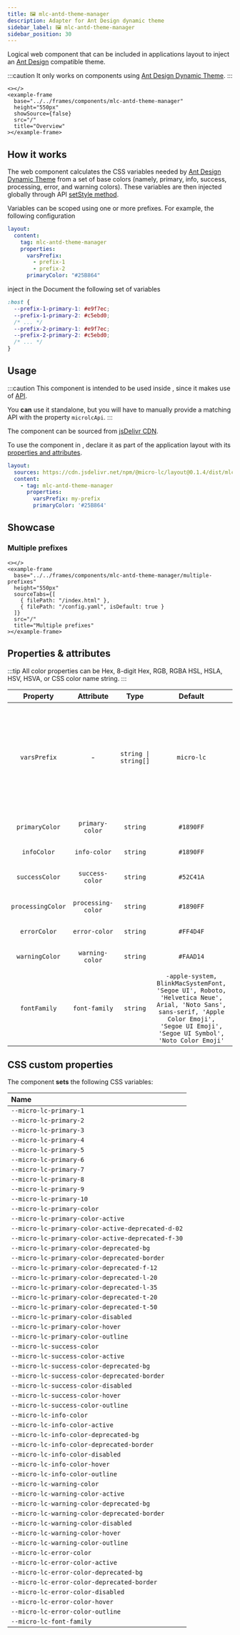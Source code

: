 ```yaml
---
title: 🖼 mlc-antd-theme-manager
description: Adapter for Ant Design dynamic theme
sidebar_label: 🖼 mlc-antd-theme-manager
sidebar_position: 30
---
```


<!-- TODO: add a dynamic theme example -->

Logical web component that can be included in applications layout to inject an [Ant Design](https://ant.design/) 
compatible theme.

:::caution
It only works on components using [Ant Design Dynamic Theme](https://ant.design/docs/react/customize-theme-variable).
:::

```mdx-code-block
<></>
<example-frame
  base="../../frames/components/mlc-antd-theme-manager"
  height="550px"
  showSource={false}
  src="/"
  title="Overview"
></example-frame>
```

## How it works

The web component calculates the CSS variables needed by 
[Ant Design Dynamic Theme](https://ant.design/docs/react/customize-theme-variable) from a set of base colors 
(namely, primary, info, success, processing, error, and warning colors). These variables are then injected globally
through <micro-lc></micro-lc> API [setStyle method](../../api/micro-lc-api/extensions.md#csssetstyle). 

Variables can be scoped using one or more prefixes. For example, the following configuration

```yaml title=micro-lc.config.yaml
layout:
  content:
    tag: mlc-antd-theme-manager
    properties:
      varsPrefix:
        - prefix-1
        - prefix-2
      primaryColor: "#25B864"
```

inject in the Document the following set of variables

```css
:host {
  --prefix-1-primary-1: #e9f7ec;
  --prefix-1-primary-2: #c5ebd0;
  /* ... */
  --prefix-2-primary-1: #e9f7ec;
  --prefix-2-primary-2: #c5ebd0;
  /* ... */
}
```

## Usage

:::caution
This component is intended to be used inside <micro-lc></micro-lc>, since it makes use of <micro-lc></micro-lc> 
[API](../../api/micro-lc-api).

You **can** use it standalone, but you will have to manually provide a matching API with the property `microlcApi`.
:::

The component can be sourced from
[jsDelivr CDN](https://cdn.jsdelivr.net/npm/@micro-lc/layout@0.1.4/dist/mlc-antd-theme-manager.js).

To use the component in <micro-lc></micro-lc>, declare it as part of the application layout with its
[properties and attributes](#properties-and-attributes).

```yaml title=micro-lc.config.yaml
layout:
  sources: https://cdn.jsdelivr.net/npm/@micro-lc/layout@0.1.4/dist/mlc-antd-theme-manager.js
  content:
    - tag: mlc-antd-theme-manager
      properties:
        varsPrefix: my-prefix
        primaryColor: '#25B864'
```

## Showcase

### Multiple prefixes

```mdx-code-block
<></>
<example-frame
  base="../../frames/components/mlc-antd-theme-manager/multiple-prefixes"
  height="550px"
  sourceTabs={[
    { filePath: "/index.html" },
    { filePath: "/config.yaml", isDefault: true }
  ]}
  src="/"
  title="Multiple prefixes"
></example-frame>
```

## Properties & attributes

:::tip
All color properties can be Hex, 8-digit Hex, RGB, RGBA HSL, HSLA, HSV, HSVA, or CSS color name string.
:::

|     Property      |     Attribute      |                Type                 |                                                                                         Default                                                                                          | Description                                                                                                                  |
|:-----------------:|:------------------:|:-----------------------------------:|:----------------------------------------------------------------------------------------------------------------------------------------------------------------------------------------:|------------------------------------------------------------------------------------------------------------------------------|
|   `varsPrefix`    |         -          | <code>string &#124; string[]</code> |                                                                                        `micro-lc`                                                                                        | Prefix to apply to the generated set of variables. If more thant one is specified, a set for each prefix will be generated.  |
|  `primaryColor`   |  `primary-color`   |         <code>string</code>         |                                                                                        `#1890FF`                                                                                         | Ant Design primary color.                                                                                                    |
|    `infoColor`    |    `info-color`    |         <code>string</code>         |                                                                                        `#1890FF`                                                                                         | Ant Design info color.                                                                                                       |
|  `successColor`   |  `success-color`   |         <code>string</code>         |                                                                                        `#52C41A`                                                                                         | Ant Design success color.                                                                                                    |
| `processingColor` | `processing-color` |         <code>string</code>         |                                                                                        `#1890FF`                                                                                         | Ant Design processing color.                                                                                                 |
|   `errorColor`    |   `error-color`    |         <code>string</code>         |                                                                                        `#FF4D4F`                                                                                         | Ant Design error color.                                                                                                      |
|  `warningColor`   |  `warning-color`   |         <code>string</code>         |                                                                                        `#FAAD14`                                                                                         | Ant Design warning color.                                                                                                    |
|   `fontFamily`    |   `font-family`    |         <code>string</code>         | `-apple-system, BlinkMacSystemFont, 'Segoe UI', Roboto, 'Helvetica Neue',  Arial, 'Noto Sans', sans-serif, 'Apple Color Emoji', 'Segoe UI Emoji', 'Segoe UI Symbol', 'Noto Color Emoji'` | Font family CSS property.                                                                                                    |

## CSS custom properties

The component **sets** the following CSS variables:

| Name                                              |
|:--------------------------------------------------|
| `--micro-lc-primary-1`                            |
| `--micro-lc-primary-2`                            |
| `--micro-lc-primary-3`                            |
| `--micro-lc-primary-4`                            |
| `--micro-lc-primary-5`                            |
| `--micro-lc-primary-6`                            |
| `--micro-lc-primary-7`                            |
| `--micro-lc-primary-8`                            |
| `--micro-lc-primary-9`                            |
| `--micro-lc-primary-10`                           |
| `--micro-lc-primary-color`                        |
| `--micro-lc-primary-color-active`                 |
| `--micro-lc-primary-color-active-deprecated-d-02` |
| `--micro-lc-primary-color-active-deprecated-f-30` |
| `--micro-lc-primary-color-deprecated-bg`          |
| `--micro-lc-primary-color-deprecated-border`      |
| `--micro-lc-primary-color-deprecated-f-12`        |
| `--micro-lc-primary-color-deprecated-l-20`        |
| `--micro-lc-primary-color-deprecated-l-35`        |
| `--micro-lc-primary-color-deprecated-t-20`        |
| `--micro-lc-primary-color-deprecated-t-50`        |
| `--micro-lc-primary-color-disabled`               |
| `--micro-lc-primary-color-hover`                  |
| `--micro-lc-primary-color-outline`                |
| `--micro-lc-success-color`                        |
| `--micro-lc-success-color-active`                 |
| `--micro-lc-success-color-deprecated-bg`          |
| `--micro-lc-success-color-deprecated-border`      |
| `--micro-lc-success-color-disabled`               |
| `--micro-lc-success-color-hover`                  |
| `--micro-lc-success-color-outline`                |
| `--micro-lc-info-color`                           |
| `--micro-lc-info-color-active`                    |
| `--micro-lc-info-color-deprecated-bg`             |
| `--micro-lc-info-color-deprecated-border`         |
| `--micro-lc-info-color-disabled`                  |
| `--micro-lc-info-color-hover`                     |
| `--micro-lc-info-color-outline`                   |
| `--micro-lc-warning-color`                        |
| `--micro-lc-warning-color-active`                 |
| `--micro-lc-warning-color-deprecated-bg`          |
| `--micro-lc-warning-color-deprecated-border`      |
| `--micro-lc-warning-color-disabled`               |
| `--micro-lc-warning-color-hover`                  |
| `--micro-lc-warning-color-outline`                |
| `--micro-lc-error-color`                          |
| `--micro-lc-error-color-active`                   |
| `--micro-lc-error-color-deprecated-bg`            |
| `--micro-lc-error-color-deprecated-border`        |
| `--micro-lc-error-color-disabled`                 |
| `--micro-lc-error-color-hover`                    |
| `--micro-lc-error-color-outline`                  |
| `--micro-lc-font-family`                          |
